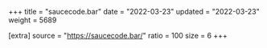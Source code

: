 +++
title = "saucecode.bar"
date = "2022-03-23"
updated = "2022-03-23"
weight = 5689

[extra]
source = "https://saucecode.bar/"
ratio = 100
size = 6
+++
